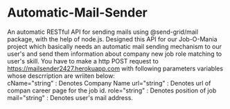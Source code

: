 ﻿# Automatic-Mail-Sender
An automatic RESTful API for sending mails using @send-grid/mail package, with the help of node.js.
Designed this API for our Job-O-Mania project which basically needs an automatic mail sending mechanism to our user's and send them information about company new job role matching to user's skill. 
You have to make a http POST request to https://mailsender2427.herokuapp.com with following parameters variables whose descrription are wriiten below:
<br>
cName="string" : Denotes Company Name
url="string" : Denotes url of compan career page for the job id.
role="string" : Denotes position of job
mail="string" : Denotes user's mail address.
